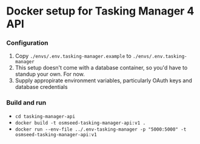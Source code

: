 # Docker setup for Tasking Manager 4 API

### Configuration
1. Copy `./envs/.env.tasking-manager.example` to `./envs/.env.tasking-manager`
2. This setup doesn't come with a database container, so you'd have to standup your own. For now.
3. Supply appropirate environment variables, particularly OAuth keys and database credentials


### Build and run
* `cd tasking-manager-api`
* `docker build -t osmseed-tasking-manager-api:v1 .`
* `docker run --env-file ../.env-tasking-manager -p "5000:5000" -t osmseed-tasking-manager-api:v1`

